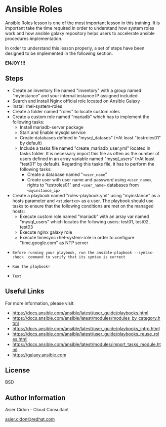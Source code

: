 # Ansible Roles

Ansible Roles lesson is one of the most important lesson in this training. It is important take the time required in order to understand how system roles work and how ansible galaxy repository helps users to accelerate ansible procedures implementation.

In order to understand this lesson properly, a set of steps have been designed to be implemented in the following section.

**ENJOY !!!**

## Steps 

-   Create an inventory file named "inventory" with a group named "myinstance" and your internal instance IP assigned included
-   Search and Install Nginx official role located on Ansible Galaxy
-   Install rhel-system-roles
-   Create a folder named "roles" to locate custom roles
-   Create a custom role named "mariadb" which has to implement the following tasks:
    -   Install mariadb-server package
    -   Start and Enable mysqld service
    -   Create databases defined in "mysql_datases" (*At least "testroles01" by default)
    -   Include a tasks file named "create_mariadb_user.yml" located in tasks folder. It is necessary import this file as often as the number of users defined in an array variable named "mysql_users" (*At least "test01" by default). Regarding this tasks file, it has to perform the following tasks:
        -   Create a database named "``<user_name``"
        -   Create user with user name and password using ``<user_name>``, rights to "testroles01" and ``<user_name>`` databases from `<myinstance_ip>`
-   Create a playbook named "roles-playbook.yml" using "myinstance" as a hosts parameter and `<studentxx>` as a user. The playbook should use tasks to ensure that the following conditions are met on the managed hosts:
    -   Execute custom role named "mariadb" with an array var named "mysql_users" which locates the following users: test01, test02, test03
    -   Execute nginx galaxy role 
    -   Execute timesync rhel-system-role in order to configure "time.google.com" as NTP server 
-     Before running your playbook, run the ansible-playbook --syntax-check  command to verify that its syntax is correct
-     Run the playbook!
-     Test

## Useful Links

For more information, please visit:

-   https://docs.ansible.com/ansible/latest/user_guide/playbooks.html
-   https://docs.ansible.com/ansible/latest/modules/modules_by_category.html
-   https://docs.ansible.com/ansible/latest/user_guide/playbooks_intro.html
-   https://docs.ansible.com/ansible/latest/user_guide/playbooks_reuse_roles.html
-   https://docs.ansible.com/ansible/latest/modules/import_tasks_module.html
-   https://galaxy.ansible.com

License
-------

BSD

Author Information
------------------

 Asier Cidon - Cloud Consultant

 asier.cidon@redhat.com